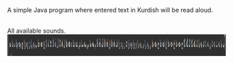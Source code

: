 A simple Java program where entered text in Kurdish will be read aloud.

<br/>
All available sounds.
<img src="ScreenShots/text2.png" width="100%" height="50px">
